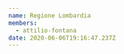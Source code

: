 ```yaml
---
name: Regione Lombardia
members:
  - attilio-fontana
date: 2020-06-06T19:16:47.237Z
---
```


<!-- <p></p> -->
